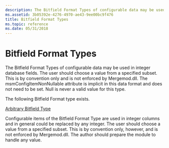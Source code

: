 ```yaml
---
description: The Bitfield Format Types of configurable data may be used in integer database fields.
ms.assetid: 3b05392e-4276-4970-ae43-9ee00bc9f476
title: Bitfield Format Types
ms.topic: reference
ms.date: 05/31/2018
---
```


# Bitfield Format Types

The Bitfield Format Types of configurable data may be used in integer database fields. The user should choose a value from a specified subset. This is by convention only and is not enforced by Mergemod.dll. The msmConfigItemNonNullable attribute is implicit in this data format and does not need to be set. Null is never a valid value for this type.

The following Bitfield Format type exists.

[Arbitrary Bitfield Type](arbitrary-bitfield-type.md)

Configurable items of the Bitfield Format Type are used in integer columns and in general could be replaced by any integer. The user should choose a value from a specified subset. This is by convention only, however, and is not enforced by Mergemod.dll. The author should prepare the module to handle any value.

 

 



